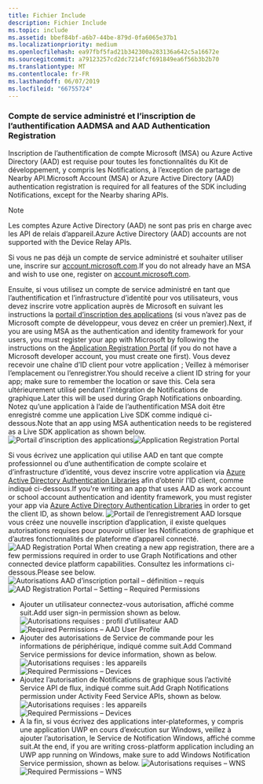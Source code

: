 ```yaml
---
title: Fichier Include
description: Fichier Include
ms.topic: include
ms.assetid: bbef84bf-a6b7-44be-879d-0fa6065e37b1
ms.localizationpriority: medium
ms.openlocfilehash: ea97fbf5fad21b342300a283136a642c5a16672e
ms.sourcegitcommit: a79123257cd2dc7214fcf691849ea6f56b3b2b70
ms.translationtype: MT
ms.contentlocale: fr-FR
ms.lasthandoff: 06/07/2019
ms.locfileid: "66755724"
---
```

### <a name="msa-and-aad-authentication-registration"></a><span data-ttu-id="5d241-103">Compte de service administré et l’inscription de l’authentification AAD</span><span class="sxs-lookup"><span data-stu-id="5d241-103">MSA and AAD Authentication Registration</span></span>

<span data-ttu-id="5d241-104">Inscription de l’authentification de compte Microsoft (MSA) ou Azure Active Directory (AAD) est requise pour toutes les fonctionnalités du Kit de développement, y compris les Notifications, à l’exception de partage de Nearby API.</span><span class="sxs-lookup"><span data-stu-id="5d241-104">Microsoft Account (MSA) or Azure Active Directory (AAD) authentication registration is required for all features of the SDK including Notifications, except for the Nearby sharing APIs.</span></span> 

> [!NOTE]
> <span data-ttu-id="5d241-105">Les comptes Azure Active Directory (AAD) ne sont pas pris en charge avec les API de relais d’appareil.</span><span class="sxs-lookup"><span data-stu-id="5d241-105">Azure Active Directory (AAD) accounts are not supported with the Device Relay APIs.</span></span>

<span data-ttu-id="5d241-106">Si vous ne pas déjà un compte de service administré et souhaiter utiliser une, inscrire sur [account.microsoft.com](https://account.microsoft.com/account).</span><span class="sxs-lookup"><span data-stu-id="5d241-106">If you do not already have an MSA and wish to use one, register on [account.microsoft.com](https://account.microsoft.com/account).</span></span>

<span data-ttu-id="5d241-107">Ensuite, si vous utilisez un compte de service administré en tant que l’authentification et l’infrastructure d’identité pour vos utilisateurs, vous devez inscrire votre application auprès de Microsoft en suivant les instructions la [portail d’inscription des applications](https://apps.dev.microsoft.com/) (si vous n’avez pas de Microsoft compte de développeur, vous devez en créer un premier).</span><span class="sxs-lookup"><span data-stu-id="5d241-107">Next, if you are using MSA as the authentication and identity framework for your users, you must register your app with Microsoft by following the instructions on the [Application Registration Portal](https://apps.dev.microsoft.com/) (if you do not have a Microsoft developer account, you must create one first).</span></span> <span data-ttu-id="5d241-108">Vous devez recevoir une chaîne d’ID client pour votre application ; Veillez à mémoriser l’emplacement ou l’enregistrer.</span><span class="sxs-lookup"><span data-stu-id="5d241-108">You should receive a client ID string for your app; make sure to remember the location or save this.</span></span> <span data-ttu-id="5d241-109">Cela sera ultérieurement utilisé pendant l’intégration de Notifications de graphique.</span><span class="sxs-lookup"><span data-stu-id="5d241-109">Later this will be used during Graph Notifications onboarding.</span></span> <span data-ttu-id="5d241-110">Notez qu’une application à l’aide de l’authentification MSA doit être enregistré comme une application Live SDK comme indiqué ci-dessous.</span><span class="sxs-lookup"><span data-stu-id="5d241-110">Note that an app using MSA authentication needs to be registered as a Live SDK application as shown below.</span></span>
<span data-ttu-id="5d241-111">![Portail d’inscription des applications](../../notifications/media/msa_app_registration/app_registration_portal.png)</span><span class="sxs-lookup"><span data-stu-id="5d241-111">![Application Registration Portal](../../notifications/media/msa_app_registration/app_registration_portal.png)</span></span>

<span data-ttu-id="5d241-112">Si vous écrivez une application qui utilise AAD en tant que compte professionnel ou d’une authentification de compte scolaire et d’infrastructure d’identité, vous devez inscrire votre application via [Azure Active Directory Authentication Libraries](https://docs.microsoft.com/azure/active-directory/develop/active-directory-authentication-libraries) afin d’obtenir l’ID client, comme indiqué ci-dessous.</span><span class="sxs-lookup"><span data-stu-id="5d241-112">If you're writing an app that uses AAD as work account or school account authentication and identity framework, you must register your app via [Azure Active Directory Authentication Libraries](https://docs.microsoft.com/azure/active-directory/develop/active-directory-authentication-libraries) in order to get the client ID, as shown below.</span></span> 
 <span data-ttu-id="5d241-113">![Portail de l’enregistrement AAD](../../notifications/media/aad_registration_portal/aad_registration_portal.png) lorsque vous créez une nouvelle inscription d’application, il existe quelques autorisations requises pour pouvoir utiliser les Notifications de graphique et d’autres fonctionnalités de plateforme d’appareil connecté.</span><span class="sxs-lookup"><span data-stu-id="5d241-113">![AAD Registration Portal](../../notifications/media/aad_registration_portal/aad_registration_portal.png) When creating a new app registration, there are a few permissions required in order to use Graph Notifications and other connected device platform capabilities.</span></span> <span data-ttu-id="5d241-114">Consultez les informations ci-dessous.</span><span class="sxs-lookup"><span data-stu-id="5d241-114">Please see below.</span></span> 
<span data-ttu-id="5d241-115">![Autorisations AAD d’inscription portail – définition – requis](../../notifications/media/aad_registration_portal/aad_registration_portal_permissions.png)</span><span class="sxs-lookup"><span data-stu-id="5d241-115">![AAD Registration Portal – Setting – Required Permissions](../../notifications/media/aad_registration_portal/aad_registration_portal_permissions.png)</span></span>
* <span data-ttu-id="5d241-116">Ajouter un utilisateur connectez-vous autorisation, affiché comme suit.</span><span class="sxs-lookup"><span data-stu-id="5d241-116">Add user sign-in permission shown as below.</span></span>
<span data-ttu-id="5d241-117">![Autorisations requises : profil d’utilisateur AAD](../../notifications/media/aad_registration_portal/permissions_1_user.png)</span><span class="sxs-lookup"><span data-stu-id="5d241-117">![Required Permissions – AAD User Profile](../../notifications/media/aad_registration_portal/permissions_1_user.png)</span></span>
* <span data-ttu-id="5d241-118">Ajouter des autorisations de Service de commande pour les informations de périphérique, indiqué comme suit.</span><span class="sxs-lookup"><span data-stu-id="5d241-118">Add Command Service permissions for device information, shown as below.</span></span>
<span data-ttu-id="5d241-119">![Autorisations requises : les appareils](../../notifications/media/aad_registration_portal/permissions_2_devices.png)</span><span class="sxs-lookup"><span data-stu-id="5d241-119">![Required Permissions – Devices](../../notifications/media/aad_registration_portal/permissions_2_devices.png)</span></span>
* <span data-ttu-id="5d241-120">Ajoutez l’autorisation de Notifications de graphique sous l’activité Service API de flux, indiqué comme suit.</span><span class="sxs-lookup"><span data-stu-id="5d241-120">Add Graph Notifications permission under Activity Feed Service APIs, shown as below.</span></span>
<span data-ttu-id="5d241-121">![Autorisations requises : les appareils](../../notifications/media/aad_registration_portal/permissions_3_graph_notifications.png)</span><span class="sxs-lookup"><span data-stu-id="5d241-121">![Required Permissions – Devices](../../notifications/media/aad_registration_portal/permissions_3_graph_notifications.png)</span></span>
* <span data-ttu-id="5d241-122">À la fin, si vous écrivez des applications inter-plateformes, y compris une application UWP en cours d’exécution sur Windows, veillez à ajouter l’autorisation, le Service de Notification Windows, affiché comme suit.</span><span class="sxs-lookup"><span data-stu-id="5d241-122">At the end, if you are writing cross-platform application including an UWP app running on Windows, make sure to add Windows Notification Service permission, shown as below.</span></span> 
<span data-ttu-id="5d241-123">![Autorisations requises – WNS](../../notifications/media/aad_registration_portal/permissions_4_wns_push.png)</span><span class="sxs-lookup"><span data-stu-id="5d241-123">![Required Permissions – WNS](../../notifications/media/aad_registration_portal/permissions_4_wns_push.png)</span></span>
